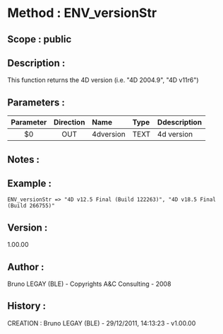﻿# **Method :** ENV_versionStr## **Scope :** public## **Description :** This function returns the 4D version (i.e. "4D 2004.9", "4D v11r6")## **Parameters :** | Parameter | Direction | Name | Type | Ddescription | |:----:|:----:|:----|:----|:----| | $0 | OUT | 4dversion | TEXT | 4d version | ## **Notes :** ## **Example :** ```ENV_versionStr => "4D v12.5 Final (Build 122263)", "4D v18.5 Final (Build 266755)"```## **Version :** 1.00.00## **Author :** Bruno LEGAY (BLE) - Copyrights A&C Consulting - 2008## **History :**  CREATION : Bruno LEGAY (BLE) - 29/12/2011, 14:13:23 - v1.00.00